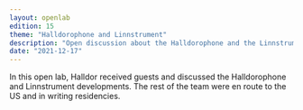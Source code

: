 ```yaml
---
layout: openlab
edition: 15
theme: "Halldorophone and Linnstrument"
description: "Open discussion about the Halldorophone and the Linnstrument"
date: "2021-12-17"
---
```


In this open lab, Halldor received guests and discussed the Halldorophone and Linnstrument developments. The rest of the team were en route to the US and in writing residencies. 